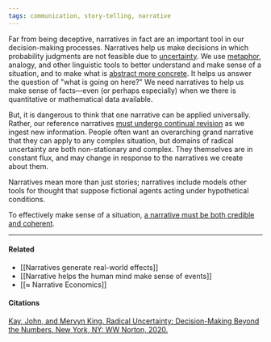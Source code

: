 ```yaml
---
tags: communication, story-telling, narrative
---
```


Far from being deceptive, narratives in fact are an important tool in our decision-making processes. Narratives help us make decisions in which probability judgments are not feasible due to [uncertainty](https://publish.obsidian.md/mobydiction/notes/Different+kinds+of+uncertainty). We use [metaphor](https://publish.obsidian.md/mobydiction/notes/Metaphors+structure+our+interpretation+of+the+world), analogy, and other linguistic tools to better understand and make sense of a situation, and to make what is [abstract more concrete](https://publish.obsidian.md/mobydiction/notes/Personas+make+abstract+research+concrete+for+design+teams). It helps us answer the question of "what is going on here?" We need narratives to help us make sense of facts—even (or perhaps especially) when we there is quantitative or mathematical data available.

But, it is dangerous to think that one narrative can be applied universally. Rather, our reference narratives [must undergo continual revision](https://publish.obsidian.md/mobydiction/notes/Our+models+for+understanding+dynamic+situation+should+undergo+constant+revision.) as we ingest new information. People often want an overarching grand narrative that they can apply to any complex situation, but domains of radical uncertainty are both non-stationary and complex. They themselves are in constant flux, and may change in response to the narratives we create about them.

Narratives mean more than just stories; narratives include models other tools for thought that suppose fictional agents acting under hypothetical conditions.

To effectively make sense of a situation, [a narrative must be both credible and coherent](https://publish.obsidian.md/mobydiction/notes/Narratives+should+be+credible+and+coherent+but+not+necessarily+true).

---

#### Related

- [[Narratives generate real-world effects]]
- [[Narrative helps the human mind make sense of events]]
- [[≈ Narrative Economics]]

#### Citations

[Kay, John, and Mervyn King. Radical Uncertainty: Decision-Making Beyond the Numbers. New York, NY: WW Norton, 2020.](https://publish.obsidian.md/mobydiction/notes/%E2%89%88+King+and+Kay+-+Radical+Uncertainty)